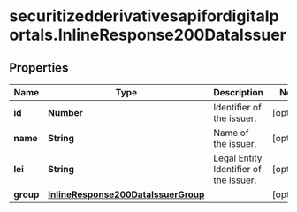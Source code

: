 # securitizedderivativesapifordigitalportals.InlineResponse200DataIssuer

## Properties

Name | Type | Description | Notes
------------ | ------------- | ------------- | -------------
**id** | **Number** | Identifier of the issuer. | [optional] 
**name** | **String** | Name of the issuer. | [optional] 
**lei** | **String** | Legal Entity Identifier of the issuer. | [optional] 
**group** | [**InlineResponse200DataIssuerGroup**](InlineResponse200DataIssuerGroup.md) |  | [optional] 


